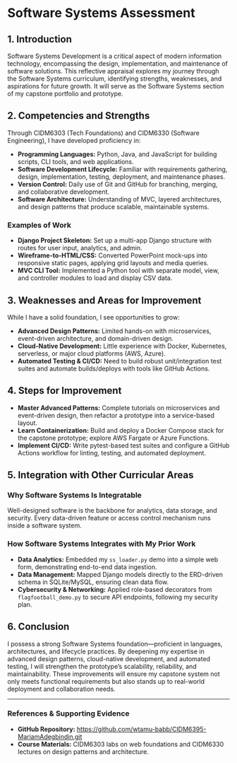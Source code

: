 # Software Systems Assessment

## 1. Introduction  
Software Systems Development is a critical aspect of modern information technology, encompassing the design, implementation, and maintenance of software solutions. This reflective appraisal explores my journey through the Software Systems curriculum, identifying strengths, weaknesses, and aspirations for future growth. It will serve as the Software Systems section of my capstone portfolio and prototype.

## 2. Competencies and Strengths  
Through CIDM6303 (Tech Foundations) and CIDM6330 (Software Engineering), I have developed proficiency in:

- **Programming Languages:** Python, Java, and JavaScript for building scripts, CLI tools, and web applications.  
- **Software Development Lifecycle:** Familiar with requirements gathering, design, implementation, testing, deployment, and maintenance phases.  
- **Version Control:** Daily use of Git and GitHub for branching, merging, and collaborative development.  
- **Software Architecture:** Understanding of MVC, layered architectures, and design patterns that produce scalable, maintainable systems.

### Examples of Work  
- **Django Project Skeleton:** Set up a multi-app Django structure with routes for user input, analytics, and admin.  
- **Wireframe-to-HTML/CSS:** Converted PowerPoint mock-ups into responsive static pages, applying grid layouts and media queries.  
- **MVC CLI Tool:** Implemented a Python tool with separate model, view, and controller modules to load and display CSV data.

## 3. Weaknesses and Areas for Improvement  
While I have a solid foundation, I see opportunities to grow:

- **Advanced Design Patterns:** Limited hands-on with microservices, event-driven architecture, and domain-driven design.  
- **Cloud-Native Development:** Little experience with Docker, Kubernetes, serverless, or major cloud platforms (AWS, Azure).  
- **Automated Testing & CI/CD:** Need to build robust unit/integration test suites and automate builds/deploys with tools like GitHub Actions.

## 4. Steps for Improvement  
- **Master Advanced Patterns:** Complete tutorials on microservices and event-driven design, then refactor a prototype into a service-based layout.  
- **Learn Containerization:** Build and deploy a Docker Compose stack for the capstone prototype; explore AWS Fargate or Azure Functions.  
- **Implement CI/CD:** Write pytest-based test suites and configure a GitHub Actions workflow for linting, testing, and automated deployment.

## 5. Integration with Other Curricular Areas  

### Why Software Systems Is Integratable  
Well-designed software is the backbone for analytics, data storage, and security. Every data-driven feature or access control mechanism runs inside a software system.

### How Software Systems Integrates with My Prior Work  
- **Data Analytics:** Embedded my `ss_loader.py` demo into a simple web form, demonstrating end-to-end data ingestion.  
- **Data Management:** Mapped Django models directly to the ERD-driven schema in SQLite/MySQL, ensuring clean data flow.  
- **Cybersecurity & Networking:** Applied role-based decorators from `flagfootball_demo.py` to secure API endpoints, following my security plan.

## 6. Conclusion  
I possess a strong Software Systems foundation—proficient in languages, architectures, and lifecycle practices. By deepening my expertise in advanced design patterns, cloud-native development, and automated testing, I will strengthen the prototype’s scalability, reliability, and maintainability. These improvements will ensure my capstone system not only meets functional requirements but also stands up to real-world deployment and collaboration needs.

---

### References & Supporting Evidence  
- **GitHub Repository:** https://github.com/wtamu-babb/CIDM6395-MariamAdegbindin.git   
- **Course Materials:** CIDM6303 labs on web foundations and CIDM6330 lectures on design patterns and architecture.  


